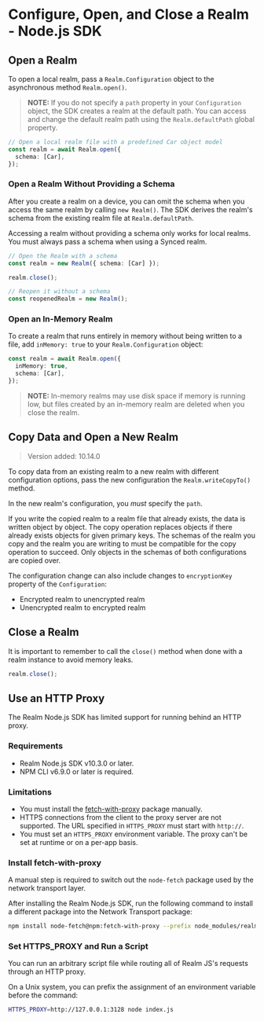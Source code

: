 # Configure, Open, and Close a Realm - Node.js SDK
## Open a Realm
To open a local realm, pass a `Realm.Configuration` object to the asynchronous method `Realm.open()`.

> **NOTE:**
> If you do not specify a `path` property in your `Configuration` object,
the SDK creates a realm at the default path. You can access and change
the default realm path using the `Realm.defaultPath` global property.
>

```typescript
// Open a local realm file with a predefined Car object model
const realm = await Realm.open({
  schema: [Car],
});

```

### Open a Realm Without Providing a Schema
After you create a realm on a device, you can omit the schema when you
access the same realm by calling `new Realm()`. The SDK derives the
realm's schema from the existing realm file at `Realm.defaultPath`.

Accessing a realm without providing a schema only works for local realms. You
must always pass a schema when using a Synced realm.

```typescript
// Open the Realm with a schema
const realm = new Realm({ schema: [Car] });

realm.close();

// Reopen it without a schema
const reopenedRealm = new Realm();

```

### Open an In-Memory Realm
To create a realm that runs entirely in memory without being written to a file,
add `inMemory: true` to your `Realm.Configuration` object:

```typescript
const realm = await Realm.open({
  inMemory: true,
  schema: [Car],
});

```

> **NOTE:**
> In-memory realms may use disk space if memory is running low, but files
created by an in-memory realm are deleted when you close the realm.
>

## Copy Data and Open a New Realm
> Version added: 10.14.0

To copy data from an existing realm to a new realm with different
configuration options, pass the new configuration the
`Realm.writeCopyTo()` method.

In the new realm's configuration, you *must* specify the `path`.

If you write the copied realm to a realm file that already exists, the data is written object by object.
The copy operation replaces objects if there already exists objects for given primary keys.
The schemas of the realm you copy and the realm you are writing to must be
compatible for the copy operation to succeed.
Only objects in the schemas of both configurations are copied over.

The configuration change can also include changes to `encryptionKey`
property of the `Configuration`:

- Encrypted realm to unencrypted realm
- Unencrypted realm to encrypted realm

## Close a Realm
It is important to remember to call the `close()` method when done with a
realm instance to avoid memory leaks.

```typescript
realm.close();

```

## Use an HTTP Proxy
The Realm Node.js SDK has limited support for running behind an HTTP proxy.

### Requirements
- Realm Node.js SDK v10.3.0 or later.
- NPM CLI v6.9.0 or later is required.

### Limitations
- You must install the [fetch-with-proxy](https://www.npmjs.com/package/fetch-with-proxy) package manually.
- HTTPS connections from the client to the proxy server are not supported.
The URL specified in `HTTPS_PROXY` must start with `http://`.
- You must set an `HTTPS_PROXY` environment variable. The proxy can't
be set at runtime or on a per-app basis.

### Install fetch-with-proxy
A manual step is required to switch out the `node-fetch` package used by the
network transport layer.

After installing the Realm Node.js SDK, run the following command to install a
different package into the Network Transport package:

```sh
npm install node-fetch@npm:fetch-with-proxy --prefix node_modules/realm-network-transport
```

### Set HTTPS_PROXY and Run a Script
You can run an arbitrary script file while routing all of Realm JS's requests
through an HTTP proxy.

On a Unix system, you can prefix the assignment of an environment variable before
the command:

```sh
HTTPS_PROXY=http://127.0.0.1:3128 node index.js
```
